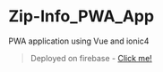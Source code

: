 # Zip-Info_PWA_App
PWA application using Vue and ionic4

> Deployed on firebase -
[Click me!](https://zip-info.firebaseapp.com)
